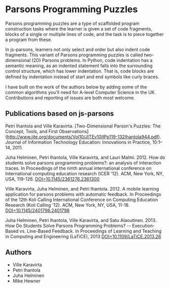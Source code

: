 Parsons Programming Puzzles
==========================

Parsons programming puzzles are a type of scaffolded program construction tasks where the learner is given a set of code
fragments, blocks of a single or multiple lines of code, and the task is to piece together a program from these.

In js-parsons, learners not only select and order but also indent code fragments. This variant of Parsons programming 
puzzles is called two-dimensional (2D) Parsons problems. In Python, code indentation has a semantic meaning, as an 
indented statement falls into the surrounding control structure, which has lower  indentation. That is, code blocks 
are deﬁned by indentation instead of start and end symbols like curly braces. 

I have built on the work of the authors below by adding some of the common algorithms you'll need for A-level Computer Science in the UK. Contributions and reporting of issues are both most welcome.


Publications based on js-parsons
--------------------------------

Petri Ihantola and Ville Karavirta. [Two-Dimensional Parson's Puzzles: The Concept, Tools, and First Observations] (http://www.jite.org/documents/Vol10/JITEv10IIPp119-132Ihantola944.pdf). Journal of Information Technology Education: Innovations in Practice, 10:1–14, 2011.

Juha Helminen, Petri Ihantola, Ville Karavirta, and Lauri Malmi. 2012. How do students solve parsons programming problems?: an analysis of interaction traces. In Proceedings of the ninth annual international conference on International computing education research (ICER '12). ACM, New York, NY, USA, 119-126. [DOI=10.1145/2361276.2361300](http://doi.acm.org/10.1145/2361276.2361300)

Ville Karavirta, Juha Helminen, and Petri Ihantola. 2012. A mobile learning application for parsons problems with automatic feedback. In Proceedings of the 12th Koli Calling International Conference on Computing Education Research (Koli Calling '12). ACM, New York, NY, USA, 11-18. [DOI=10.1145/2401796.2401798](http://doi.acm.org/10.1145/2401796.2401798)

Juha Helminen, Petri Ihantola, Ville Karavirta, and Satu Alaoutinen. 2013. How Do Students Solve Parsons Programming Problems? -- Execution-Based vs. Line-Based Feedback. In Proceedings of Learning and Teaching in Computing and Engineering (LaTiCE), 2013  [DOI=10.1109/LaTiCE.2013.26](http://dx.doi.org/10.1109/LaTiCE.2013.26)


Authors
-------

* Ville Karavirta
* Petri Ihantola
* Juha Helminen
* Mike Hewner

